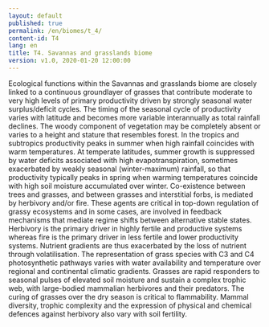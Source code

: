 ```yaml
---
layout: default
published: true
permalink: /en/biomes/t_4/
content-id: T4
lang: en
title: T4. Savannas and grasslands biome
version: v1.0, 2020-01-20 12:00:00
---
```


Ecological functions within the Savannas and grasslands biome are closely linked to a continuous groundlayer of grasses that contribute moderate to very high levels of primary productivity driven by strongly seasonal water surplus/deficit cycles.  The timing of the seasonal cycle of productivity varies with latitude and becomes more variable interannually as total rainfall declines. The woody component of vegetation may be completely absent or varies to a height and stature that resembles  forest. In the tropics and subtropics productivity peaks in summer when high rainfall coincides with warm temperatures. At temperate latitudes, summer growth is suppressed by water deficits associated with  high evapotranspiration, sometimes exacerbated by weakly seasonal (winter-maximum) rainfall, so that productivity typically peaks in spring when warming temperatures coincide with high soil moisture accumulated over winter. Co-existence between trees and grasses, and between grasses and interstitial forbs, is mediated by herbivory and/or fire. These agents are critical in top-down regulation of grassy ecosystems and in some cases, are involved in feedback mechanisms that mediate regime shifts between alternative stable states. Herbivory is the primary driver in highly fertile and productive systems whereas fire is the primary driver in less fertile and lower productivity systems. Nutrient gradients are thus exacerbated by the loss of nutrient through volatilisation. The representation of grass species with C3 and C4 photosynthetic pathways varies with water availability and temperature over regional and continental climatic gradients. Grasses are rapid responders to seasonal pulses of elevated soil moisture and sustain a complex trophic web, with large-bodied mammalian herbivores and their predators. The curing of grasses over the dry season is critical to flammability. Mammal diversity, trophic complexity and the expression of physical and chemical defences against herbivory also vary with soil fertility.
